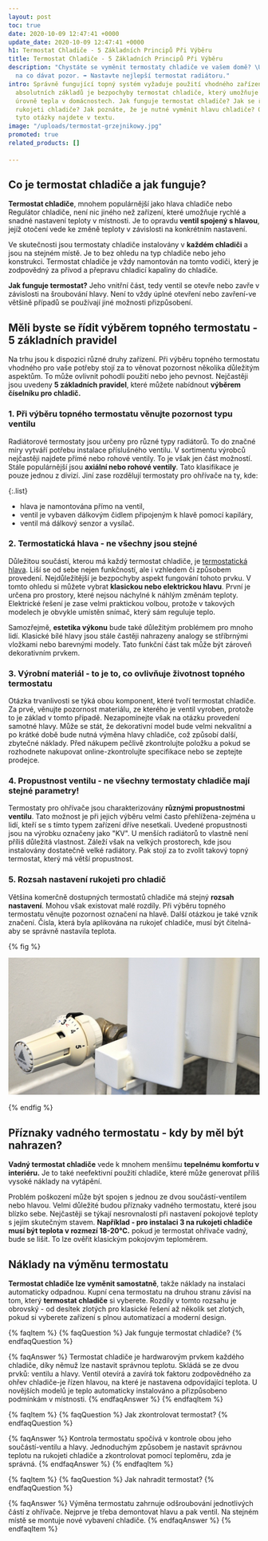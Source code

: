 ```yaml
---
layout: post
toc: true
date: 2020-10-09 12:47:41 +0000
update_date: 2020-10-09 12:47:41 +0000
h1: Termostat Chladiče - 5 Základních Principů Při Výběru
title: Termostat Chladiče - 5 Základních Principů Při Výběru
description: "Chystáte se vyměnit termostaty chladiče ve vašem domě? \U0001F3E0 Zkontrolujte,
  na co dávat pozor. ️➡️ Nastavte nejlepší termostat radiátoru."
intro: Správně fungující topný systém vyžaduje použití vhodného zařízení. Jedním z
  absolutních základů je bezpochyby termostat chladiče, který umožňuje optimální nastavení
  úrovně tepla v domácnostech. Jak funguje termostat chladiče? Jak se řídit výběrem
  rukojeti chladiče? Jak poznáte, že je nutné vyměnit hlavu chladiče? Odpovědi na
  tyto otázky najdete v textu.
image: "/uploads/termostat-grzejnikowy.jpg"
promoted: true
related_products: []

---
```

## Co je termostat chladiče a jak funguje?

**Termostat chladiče**, mnohem populárnější jako hlava chladiče nebo Regulátor chladiče, není nic jiného než zařízení, které umožňuje rychlé a snadné nastavení teploty v místnosti. Je to opravdu **ventil spojený s hlavou**, jejíž otočení vede ke změně teploty v závislosti na konkrétním nastavení.

Ve skutečnosti jsou termostaty chladiče instalovány v **každém chladiči** a jsou na stejném místě. Je to bez ohledu na typ chladiče nebo jeho konstrukci. Termostat chladiče je vždy namontován na tomto vodiči, který je zodpovědný za přívod a přepravu chladicí kapaliny do chladiče.

**Jak funguje termostat?** Jeho vnitřní část, tedy ventil se otevře nebo zavře v závislosti na šroubování hlavy. Není to vždy úplné otevření nebo zavření-ve většině případů se používají jiné možnosti přizpůsobení.

## Měli byste se řídit výběrem topného termostatu - 5 základních pravidel

Na trhu jsou k dispozici různé druhy zařízení. Při výběru topného termostatu vhodného pro vaše potřeby stojí za to věnovat pozornost několika důležitým aspektům. To může ovlivnit pohodlí použití nebo jeho pevnost. Nejčastěji jsou uvedeny **5 základních pravidel**, které můžete nabídnout **výběrem číselníku pro chladič.**

### 1. Při výběru topného termostatu věnujte pozornost typu ventilu

Radiátorové termostaty jsou určeny pro různé typy radiátorů. To do značné míry vytváří potřebu instalace příslušného ventilu. V sortimentu výrobců nejčastěji najdete přímé nebo rohové ventily. To je však jen část možností. Stále populárnější jsou **axiální nebo rohové ventily**. Tato klasifikace je pouze jednou z divizí. Jiní zase rozdělují termostaty pro ohřívače na ty, kde:

{:.list}

* hlava je namontována přímo na ventil,
* ventil je vybaven dálkovým čidlem připojeným k hlavě pomocí kapiláry,
* ventil má dálkový senzor a vysílač.

### 2. Termostatická hlava - ne všechny jsou stejné

Důležitou součástí, kterou má každý termostat chladiče, je [termostatická hlava](https://millto.com/cs/vyrobky/termostaticka-hlava.html). Liší se od sebe nejen funkčností, ale i vzhledem či způsobem provedení. Nejdůležitější je bezpochyby aspekt fungování tohoto prvku. V tomto ohledu si můžete vybrat **klasickou nebo elektrickou hlavu**. První je určena pro prostory, které nejsou náchylné k náhlým změnám teploty. Elektrické řešení je zase velmi praktickou volbou, protože v takových modelech je obvykle umístěn snímač, který sám reguluje teplo.

Samozřejmě, **estetika výkonu** bude také důležitým problémem pro mnoho lidí. Klasické bílé hlavy jsou stále častěji nahrazeny analogy se stříbrnými vložkami nebo barevnými modely. Tato funkční část tak může být zároveň dekorativním prvkem.

### 3. Výrobní materiál - to je to, co ovlivňuje životnost topného termostatu

Otázka trvanlivosti se týká obou komponent, které tvoří termostat chladiče. Za prvé, věnujte pozornost materiálu, ze kterého je ventil vyroben, protože to je základ v tomto případě. Nezapomínejte však na otázku provedení samotné hlavy. Může se stát, že dekorativní model bude velmi nekvalitní a po krátké době bude nutná výměna hlavy chladiče, což způsobí další, zbytečné náklady. Před nákupem pečlivě zkontrolujte položku a pokud se rozhodnete nakupovat online-zkontrolujte specifikace nebo se zeptejte prodejce.

### 4. Propustnost ventilu - ne všechny termostaty chladiče mají stejné parametry!

Termostaty pro ohřívače jsou charakterizovány **různými propustnostmi ventilu**. Tato možnost je při jejich výběru velmi často přehlížena-zejména u lidí, kteří se s tímto typem zařízení dříve nesetkali. Uvedené propustnosti jsou na výrobku označeny jako "KV". U menších radiátorů to vlastně není příliš důležitá vlastnost. Záleží však na velkých prostorech, kde jsou instalovány dostatečně velké radiátory. Pak stojí za to zvolit takový topný termostat, který má větší propustnost.

### 5. Rozsah nastavení rukojeti pro chladič

Většina komerčně dostupných termostatů chladiče má stejný **rozsah nastavení**. Mohou však existovat malé rozdíly. Při výběru topného termostatu věnujte pozornost označení na hlavě. Další otázkou je také vznik značení. Čísla, která byla aplikována na rukojeť chladiče, musí být čitelná-aby se správně nastavila teplota.

{% fig %}

 ![Rozsah nastavení rukojeti pro chladič](/uploads/termostat-grzejnikowy-1.jpg "Rozsah nastavení rukojeti pro chladič") 

{% endfig %}

## Příznaky vadného termostatu - kdy by měl být nahrazen?

**Vadný termostat chladiče** vede k mnohem menšímu **tepelnému komfortu v interiéru.** Je to také neefektivní použití chladiče, které může generovat příliš vysoké náklady na vytápění.

Problém poškození může být spojen s jednou ze dvou součástí-ventilem nebo hlavou. Velmi důležité budou příznaky vadného termostatu, které jsou blízko sebe. Nejčastěji se týkají nesrovnalostí při nastavení pokojové teploty s jejím skutečným stavem. **Například - pro instalaci 3 na rukojeti chladiče musí být teplota v rozmezí 18-20°C.** pokud je termostat ohřívače vadný, bude se lišit. To lze ověřit klasickým pokojovým teploměrem.

## Náklady na výměnu termostatu

**Termostat chladiče lze vyměnit samostatně**, takže náklady na instalaci automaticky odpadnou. Kupní cena termostatu na druhou stranu závisí na tom, který **termostat chladiče** si vyberete. Rozdíly v tomto rozsahu je obrovský - od desítek zlotých pro klasické řešení až několik set zlotých, pokud si vyberete zařízení s plnou automatizací a moderní design.

{% faqItem %}
{% faqQuestion %}
Jak funguje termostat chladiče?
{% endfaqQuestion %}

{% faqAnswer %}
Termostat chladiče je hardwarovým prvkem každého chladiče, díky němuž lze nastavit správnou teplotu. Skládá se ze dvou prvků: ventilu a hlavy. Ventil otevírá a zavírá tok faktoru zodpovědného za ohřev chladiče-je řízen hlavou, na které je nastavena odpovídající teplota. U novějších modelů je teplo automaticky instalováno a přizpůsobeno podmínkám v místnosti.
{% endfaqAnswer %}
{% endfaqItem %}

{% faqItem %}
{% faqQuestion %}
Jak zkontrolovat termostat?
{% endfaqQuestion %}

{% faqAnswer %}
Kontrola termostatu spočívá v kontrole obou jeho součástí-ventilu a hlavy. Jednoduchým způsobem je nastavit správnou teplotu na rukojeti chladiče a zkontrolovat pomocí teploměru, zda je správná.
{% endfaqAnswer %}
{% endfaqItem %}

{% faqItem %}
{% faqQuestion %}
Jak nahradit termostat?
{% endfaqQuestion %}

{% faqAnswer %}
Výměna termostatu zahrnuje odšroubování jednotlivých částí z ohřívače. Nejprve je třeba demontovat hlavu a pak ventil. Na stejném místě se montuje nové vybavení chladiče.
{% endfaqAnswer %}
{% endfaqItem %}